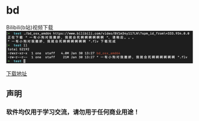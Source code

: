 # bd
Bilibili(b站)视频下载
![](./screen.jpg)


[下载地址](https://github.com/caixiangyue/bd/releases)

## 声明
### 软件均仅用于学习交流，请勿用于任何商业用途！